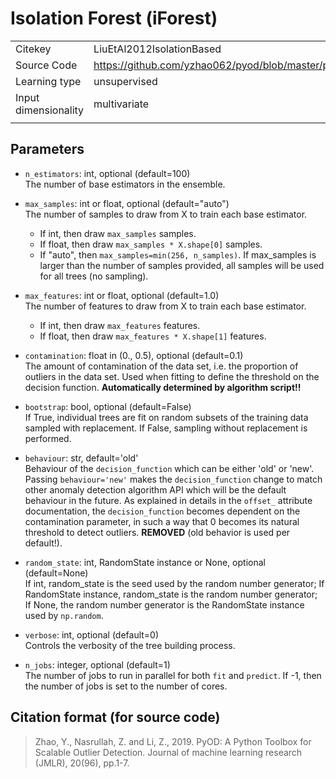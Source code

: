 # Isolation Forest (iForest)

|||
| :--- | :--- |
| Citekey | LiuEtAl2012IsolationBased |
| Source Code | https://github.com/yzhao062/pyod/blob/master/pyod/models/iforest.py |
| Learning type | unsupervised |
| Input dimensionality | multivariate |
|||

## Parameters

- `n_estimators`: int, optional (default=100)  
  The number of base estimators in the ensemble.

- `max_samples`: int or float, optional (default="auto")  
  The number of samples to draw from X to train each base estimator.
    - If int, then draw `max_samples` samples.
    - If float, then draw `max_samples * X.shape[0]` samples.
    - If "auto", then `max_samples=min(256, n_samples)`.
  If max_samples is larger than the number of samples provided, all samples will be used for all trees (no sampling).

- `max_features`: int or float, optional (default=1.0)  
  The number of features to draw from X to train each base estimator.
    - If int, then draw `max_features` features.
    - If float, then draw `max_features * X.shape[1]` features.

- `contamination`: float in (0., 0.5), optional (default=0.1)  
  The amount of contamination of the data set, i.e. the proportion of outliers in the data set.
  Used when fitting to define the threshold on the decision function.
  **Automatically determined by algorithm script!!**

- `bootstrap`: bool, optional (default=False)  
  If True, individual trees are fit on random subsets of the training data sampled with replacement.
  If False, sampling without replacement is performed.

- `behaviour`: str, default='old'  
  Behaviour of the `decision_function` which can be either 'old' or 'new'.
  Passing `behaviour='new'` makes the `decision_function` change to match other anomaly detection algorithm API which will be the default behaviour in the future.
  As explained in details in the `offset_` attribute documentation, the `decision_function` becomes dependent on the contamination parameter, in such a way that 0 becomes its natural threshold to detect outliers.
  **REMOVED** (old behavior is used per default!).

- `random_state`: int, RandomState instance or None, optional (default=None)  
  If int, random_state is the seed used by the random number generator;
  If RandomState instance, random_state is the random number generator;
  If None, the random number generator is the RandomState instance used by `np.random`.

- `verbose`: int, optional (default=0)  
  Controls the verbosity of the tree building process.

- `n_jobs`: integer, optional (default=1)  
  The number of jobs to run in parallel for both `fit` and `predict`.
  If -1, then the number of jobs is set to the number of cores.

## Citation format (for source code)

> Zhao, Y., Nasrullah, Z. and Li, Z., 2019. PyOD: A Python Toolbox for Scalable Outlier Detection. Journal of machine learning research (JMLR), 20(96), pp.1-7.
